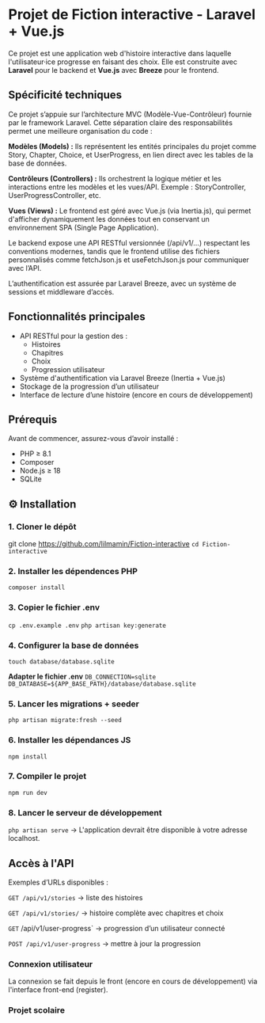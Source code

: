 # Projet de Fiction interactive - Laravel + Vue.js
Ce projet est une application web d'histoire interactive dans laquelle l'utilisateur·ice progresse en faisant des choix. Elle est construite avec **Laravel** pour le backend et **Vue.js** avec **Breeze** pour le frontend.

## Spécificité techniques
Ce projet s’appuie sur l’architecture MVC (Modèle-Vue-Contrôleur) fournie par le framework Laravel. Cette séparation claire des responsabilités permet une meilleure organisation du code :

**Modèles (Models) :** Ils représentent les entités principales du projet comme Story, Chapter, Choice, et UserProgress, en lien direct avec les tables de la base de données.

**Contrôleurs (Controllers) :** Ils orchestrent la logique métier et les interactions entre les modèles et les vues/API. Exemple : StoryController, UserProgressController, etc.

**Vues (Views) :** Le frontend est géré avec Vue.js (via Inertia.js), qui permet d'afficher dynamiquement les données tout en conservant un environnement SPA (Single Page Application).

Le backend expose une API RESTful versionnée (/api/v1/...) respectant les conventions modernes, tandis que le frontend utilise des fichiers personnalisés comme fetchJson.js et useFetchJson.js pour communiquer avec l’API.

L’authentification est assurée par Laravel Breeze, avec un système de sessions et middleware d’accès.

## Fonctionnalités principales

- API RESTful pour la gestion des :
  - Histoires
  - Chapitres
  - Choix
  - Progression utilisateur
- Système d'authentification via Laravel Breeze (Inertia + Vue.js)
- Stockage de la progression d’un utilisateur
- Interface de lecture d’une histoire (encore en cours de développement)


## Prérequis

Avant de commencer, assurez-vous d’avoir installé :

- PHP ≥ 8.1
- Composer
- Node.js ≥ 18
- SQLite


## ⚙️ Installation

### 1. Cloner le dépôt

git clone https://github.com/lilmamin/Fiction-interactive
`cd Fiction-interactive`

### 2. Installer les dépendences PHP
`composer install`

### 3. Copier le fichier .env
`cp .env.example .env`
`php artisan key:generate`


### 4. Configurer la base de données
`touch database/database.sqlite`

**Adapter le fichier .env**
`DB_CONNECTION=sqlite`
`DB_DATABASE=${APP_BASE_PATH}/database/database.sqlite`

### 5. Lancer les migrations + seeder 
`php artisan migrate:fresh --seed`

### 6. Installer les dépendances JS
`npm install`

### 7. Compiler le projet 
`npm run dev`

### 8. Lancer le serveur de développement
`php artisan serve`
→ L'application devrait être disponible à votre adresse localhost.


## Accès à l'API
Exemples d’URLs disponibles :

`GET /api/v1/stories` → liste des histoires

`GET /api/v1/stories/` → histoire complète avec chapitres et choix

`GET` /api/v1/user-progress` → progression d’un utilisateur connecté

`POST /api/v1/user-progress` → mettre à jour la progression


### Connexion utilisateur
La connexion se fait depuis le front (encore en cours de développement) via l'interface front-end (register).

### Projet scolaire

